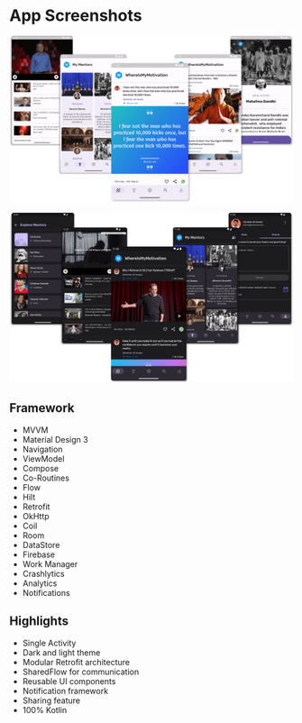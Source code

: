 # App Screenshots

![Light](docs/screenshots/display-light.png)

![Dark](docs/screenshots/display-dark.png)

## Framework

- MVVM
- Material Design 3
- Navigation
- ViewModel
- Compose
- Co-Routines
- Flow
- Hilt
- Retrofit
- OkHttp
- Coil
- Room
- DataStore
- Firebase
- Work Manager
- Crashlytics
- Analytics
- Notifications

## Highlights

- Single Activity
- Dark and light theme
- Modular Retrofit architecture
- SharedFlow for communication
- Reusable UI components
- Notification framework
- Sharing feature
- 100% Kotlin
